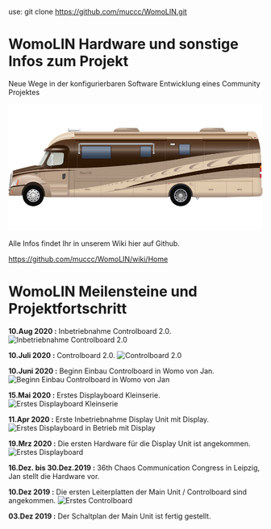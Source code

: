 use: git clone https://github.com/muccc/WomoLIN.git

# WomoLIN Hardware und sonstige Infos zum Projekt

Neue Wege in der konfigurierbaren Software Entwicklung eines Community Projektes

![Womo Bild](./Doc/pics/womo.png?raw=true)

Alle Infos findet Ihr in unserem Wiki hier auf Github. 

https://github.com/muccc/WomoLIN/wiki/Home

# WomoLIN Meilensteine und Projektfortschritt

**10.Aug 2020  :** Inbetriebnahme Controlboard 2.0.
![Inbetriebnahme Controlboard 2.0](https://github.com/muccc/WomoLIN/blob/master/Doc/pics/controlboard_2.0_erste_inbetriebnahme.jpg)

**10.Juli 2020  :** Controlboard 2.0.
![Controlboard 2.0](https://github.com/muccc/WomoLIN/blob/master/Doc/pics/controlboad_v2.0.jpg)

**10.Juni 2020  :** Beginn Einbau Controlboard in Womo von Jan.
![Beginn Einbau Controlboard in Womo von Jan](https://github.com/muccc/WomoLIN/blob/master/Doc/pics/controlboard_in_jan_mobil.jpg)

**15.Mai 2020  :** Erstes Displayboard Kleinserie.
![Erstes Displayboard Kleinserie](https://github.com/muccc/WomoLIN/blob/master/Doc/pics/erste_displayboard_serie.jpg)

**11.Apr 2020  :** Erste Inbetriebnahme Display Unit mit Display.
![Erstes Displayboard in Betrieb mit Display](https://github.com/muccc/WomoLIN/blob/master/Doc/pics/erstes_displayboard_in_betrieb.jpg)

**19.Mrz 2020  :** Die ersten Hardware für die Display Unit ist angekommen.
![Erstes Displayboard](https://github.com/muccc/WomoLIN/blob/master/Doc/pics/erstes_displayboard.jpg)

**16.Dez. bis 30.Dez.2019 :** 36th Chaos Communication Congress in Leipzig, Jan stellt die Hardware vor. 

**10.Dez 2019  :** Die ersten Leiterplatten der Main Unit / Controlboard sind angekommen.
![Erstes Controlboard](https://github.com/muccc/WomoLIN/blob/master/Doc/pics/erstes_controlboard.jpg)

**03.Dez 2019  :** Der Schaltplan der Main Unit ist fertig gestellt. 
